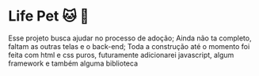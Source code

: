 # Life Pet :cat: :dog:

Esse projeto busca ajudar no processo de adoção;
Ainda não ta completo, faltam as outras telas e o back-end;
Toda a construção até o momento foi feita com html e css puros, futuramente adicionarei javascript, algum framework e também alguma biblioteca 